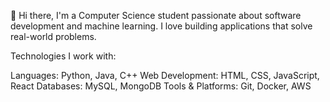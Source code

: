 👋 Hi there, I'm a Computer Science student passionate about software development and machine learning. I love building applications that solve real-world problems.

Technologies I work with:

Languages: Python, Java, C++
Web Development: HTML, CSS, JavaScript, React
Databases: MySQL, MongoDB
Tools & Platforms: Git, Docker, AWS

